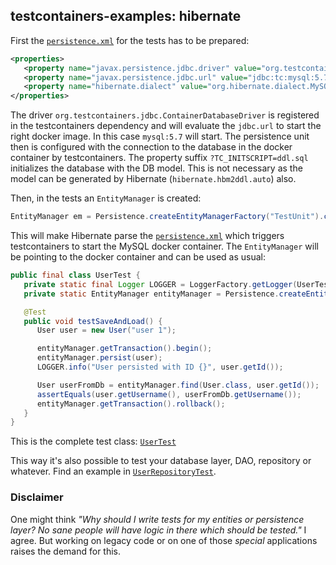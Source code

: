 ## testcontainers-examples: hibernate

First the [`persistence.xml`](https://github.com/kaiwinter/testcontainers-examples/blob/master/hibernate/src/test/resources/META-INF/persistence.xml) for the tests has to be prepared:

```xml
<properties>
   <property name="javax.persistence.jdbc.driver" value="org.testcontainers.jdbc.ContainerDatabaseDriver" />
   <property name="javax.persistence.jdbc.url" value="jdbc:tc:mysql:5.7://doesntmatter/test?TC_INITSCRIPT=ddl.sql" />
   <property name="hibernate.dialect" value="org.hibernate.dialect.MySQLDialect" />
</properties>
```

The driver `org.testcontainers.jdbc.ContainerDatabaseDriver` is registered in the testcontainers dependency and will evaluate the `jdbc.url` to start the right docker image.
In this case `mysql:5.7` will start.
The persistence unit then is configured with the connection to the database in the docker container by testcontainers.
The property suffix `?TC_INITSCRIPT=ddl.sql` initializes the database with the DB model.
This is not necessary as the model can be generated by Hibernate (`hibernate.hbm2ddl.auto`) also.

Then, in the tests an `EntityManager` is created:

```java
EntityManager em = Persistence.createEntityManagerFactory("TestUnit").createEntityManager();
```

This will make Hibernate parse the [`persistence.xml`](https://github.com/kaiwinter/testcontainers-examples/blob/master/hibernate/src/test/resources/META-INF/persistence.xml) which triggers testcontainers to start the MySQL docker container.
The `EntityManager` will be pointing to the docker container and can be used as usual:

```java
public final class UserTest {
   private static final Logger LOGGER = LoggerFactory.getLogger(UserTest.class);
   private static EntityManager entityManager = Persistence.createEntityManagerFactory("TestPU").createEntityManager();

   @Test
   public void testSaveAndLoad() {
      User user = new User("user 1");

      entityManager.getTransaction().begin();
      entityManager.persist(user);
      LOGGER.info("User persisted with ID {}", user.getId());

      User userFromDb = entityManager.find(User.class, user.getId());
      assertEquals(user.getUsername(), userFromDb.getUsername());
      entityManager.getTransaction().rollback();
   }
}
```
This is the complete test class: [`UserTest`](https://github.com/kaiwinter/testcontainers-examples/blob/master/hibernate/src/test/java/com/github/kaiwinter/testcontainers/hibernate/db/entity/UserTest.java)

This way it's also possible to test your database layer, DAO, repository or whatever. Find an example in [`UserRepositoryTest`](https://github.com/kaiwinter/testcontainers-examples/blob/master/hibernate/src/test/java/com/github/kaiwinter/testcontainers/hibernate/db/UserRepositoryTest.java).

### Disclaimer
One might think _"Why should I write tests for my entities or persistence layer? No sane people will have logic in there which should be tested."_ I agree. But working on legacy code or on one of those _*special*_ applications raises the demand for this.
